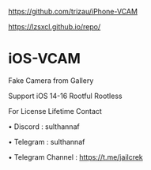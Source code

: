 https://github.com/trizau/iPhone-VCAM

https://lzsxcl.github.io/repo/

# iOS-VCAM
Fake Camera from Gallery

Support iOS 14-16 Rootful Rootless

For License Lifetime Contact

 • Discord  : sulthannaf
 
 • Telegram : sulthannaf 
 
 • Telegram Channel : https://t.me/jailcrek
